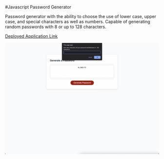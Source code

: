 #Javascript Password Generator

Password generator with the ability to choose the use of lower case, upper case, and special characters as well as numbers. Capable of generating random passwords with 8 or up to 128 characters.

[Deployed Application Link](https://parinthalangdee.github.io/Module-3-Challenge/)

![Module-3-Challenge Screenshot](./Assets/Images/Module-3-Challenge.screenshot.png)